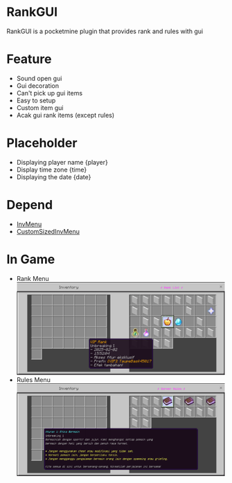 # RankGUI
RankGUI is a pocketmine plugin that provides rank and rules with gui

# Feature
- Sound open gui
- Gui decoration
- Can't pick up gui items
- Easy to setup
- Custom item gui
- Acak gui rank items (except rules)

# Placeholder
- Displaying player name {player}
- Display time zone {time}
- Displaying the date {date}

# Depend
- [InvMenu](https://github.com/Muqsit/InvMenu)
- [CustomSizedInvMenu](https://github.com/Muqsit/CustomSizedInvMenu)

# In Game
- Rank Menu
![Rank](image/Screenshot_20250202-155213.png)
- Rules Menu
![Rules](image/Screenshot_20250202-173116.png)
